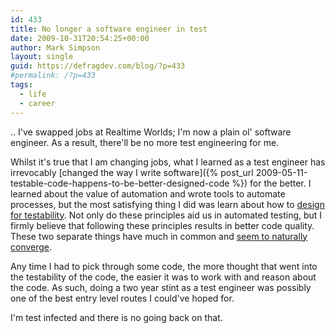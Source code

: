 ```yaml
---
id: 433
title: No longer a software engineer in test
date: 2009-10-31T20:54:25+00:00
author: Mark Simpson
layout: single
guid: https://defragdev.com/blog/?p=433
#permalink: /?p=433
tags:
  - life
  - career
---
```

.. I've swapped jobs at Realtime Worlds; I'm now a plain ol' software engineer. As a result, there'll be no more test engineering for me.

Whilst it's true that I am changing jobs, what I learned as a test engineer has irrevocably [changed the way I write software]({% post_url 2009-05-11-testable-code-happens-to-be-better-designed-code %}) for the better. I learned about the value of automation and wrote tools to automate processes, but the most satisfying thing I did was learn about how to [design for testability](http://misko.hevery.com/). Not only do these principles aid us in automated testing, but I firmly believe that following these principles results in better code quality. These two separate things have much in common and [seem to naturally converge](http://lukehalliwell.wordpress.com/2009/01/22/a-rule-of-thumb-and-a-silver-bullet/).

Any time I had to pick through some code, the more thought that went into the testability of the code, the easier it was to work with and reason about the code. As such, doing a two year stint as a test engineer was possibly one of the best entry level routes I could've hoped for.

I'm test infected and there is no going back on that.